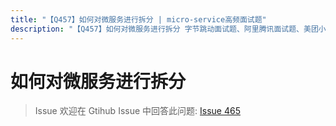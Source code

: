 ```yaml
---
title: "【Q457】如何对微服务进行拆分 | micro-service高频面试题"
description: "【Q457】如何对微服务进行拆分 字节跳动面试题、阿里腾讯面试题、美团小米面试题。"
---
```


# 如何对微服务进行拆分

> Issue
> 欢迎在 Gtihub Issue 中回答此问题: [Issue 465](https://github.com/shfshanyue/Daily-Question/issues/465)
